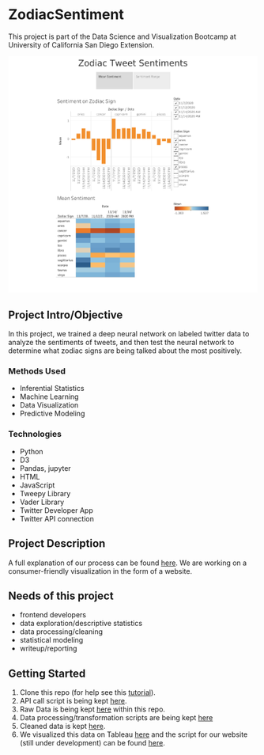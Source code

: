 # ZodiacSentiment
This project is part of the Data Science and Visualization Bootcamp at University of California San Diego Extension.

![Sample_Tableau_Viz](/Tableau_viz_sample.png)

## Project Intro/Objective
In this project, we trained a deep neural network on labeled twitter data to analyze the sentiments of tweets, 
and then test the neural network to determine what zodiac signs are being talked about the most positively.

### Methods Used
* Inferential Statistics
* Machine Learning
* Data Visualization
* Predictive Modeling

### Technologies
* Python
* D3
* Pandas, jupyter
* HTML
* JavaScript
* Tweepy Library
* Vader Library
* Twitter Developer App 
* Twitter API connection

## Project Description
A full explanation of our process can be found [here](https://docs.google.com/presentation/d/1zVfezRj8TqOOkhWpw9HpLHEi8G6hOk1j9EkWpHmgnS4/edit#slide=id.g96f205c486_0_68). We are working on a consumer-friendly visualization in the form of a website.

## Needs of this project

- frontend developers
- data exploration/descriptive statistics
- data processing/cleaning
- statistical modeling
- writeup/reporting

## Getting Started

1. Clone this repo (for help see this [tutorial](https://help.github.com/articles/cloning-a-repository/)).
2. API call script is being kept [here](https://github.com/Lpaakh/ZodiacSentiment/tree/main/API%20call%20code).
3. Raw Data is being kept [here](https://github.com/Lpaakh/ZodiacSentiment/tree/main/data/json_files) within this repo.   
4. Data processing/transformation scripts are being kept [here](https://github.com/Lpaakh/ZodiacSentiment/tree/main/data/cleaning_and_%20calculation)
5. Cleaned data is kept [here](https://github.com/Lpaakh/ZodiacSentiment/tree/main/data/cleaned_data).
7. We visualized this data on Tableau [here](https://public.tableau.com/profile/stephen.hong3109#!/vizhome/ZodiacTweetSentiments/Story1) and the script for our website (still under development) can be found [here](https://github.com/Lpaakh/ZodiacSentiment/tree/main/LPM%20site%20additions).

